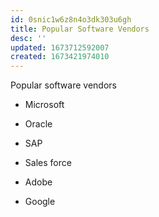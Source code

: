 ```yaml
---
id: 0snic1w6z8n4o3dk303u6gh
title: Popular Software Vendors
desc: ''
updated: 1673712592007
created: 1673421974010
---
```


Popular software vendors

-   Microsoft

-   Oracle

-   SAP

-   Sales force

-   Adobe

-   Google
